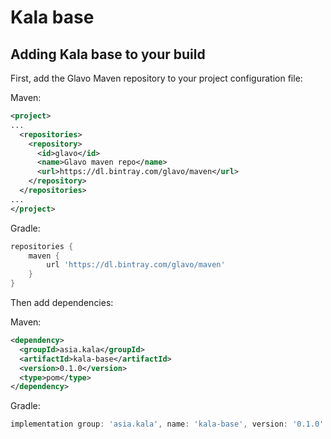 # Kala base

## Adding Kala base to your build

First, add the Glavo Maven repository to your project configuration file:

Maven:
```xml
<project>
...
  <repositories>
    <repository>
      <id>glavo</id>
      <name>Glavo maven repo</name>
      <url>https://dl.bintray.com/glavo/maven</url>
    </repository>
  </repositories>
...
</project>
```

Gradle:
```groovy
repositories {
    maven { 
        url 'https://dl.bintray.com/glavo/maven' 
    }
}
```

Then add dependencies:

Maven:
```xml
<dependency>
  <groupId>asia.kala</groupId>
  <artifactId>kala-base</artifactId>
  <version>0.1.0</version>
  <type>pom</type>
</dependency>
```

Gradle:
```groovy
implementation group: 'asia.kala', name: 'kala-base', version: '0.1.0'
```

